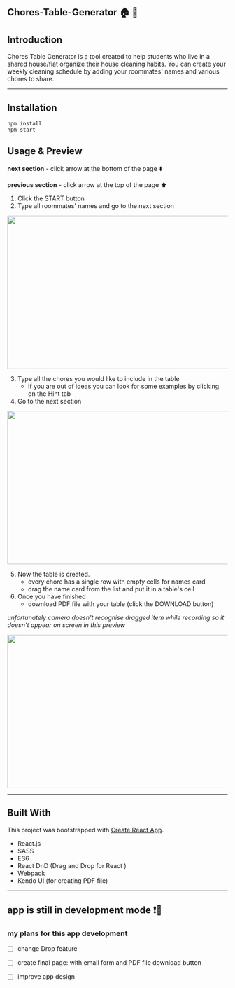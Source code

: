 ## Chores-Table-Generator :house: :memo:

## Introduction

Chores Table Generator is a tool created to help students who live in a shared house/flat organize their house cleaning habits. You can create your weekly cleaning schedule by adding your roommates' names and various chores to share. 

----
## Installation

```
npm install
npm start
```


## Usage & Preview

**next section** - click arrow at the bottom of the page :arrow_down:

**previous section** - click arrow at the top of the page :arrow_up:

1. Click the START button
2. Type all roommates' names and go to the next section

<img src="https://media.giphy.com/media/7E5pt4VIQUelXf7f2W/giphy.gif" data-canonical-src="https://media.giphy.com/media/7E5pt4VIQUelXf7f2W/giphy.gif"  width="550" height="350"  />


3. Type all the chores you would like to include in the table
   + if you are out of ideas you can look for some examples by clicking on the Hint tab
4. Go to the next section 

<img src="https://media.giphy.com/media/TEWnhYk96iVAaGLaeL/giphy.gif" data-canonical-src="https://media.giphy.com/media/TEWnhYk96iVAaGLaeL/giphy.gif" width="550" height="350" />

5. Now the table is created. 
   + every chore has a single row with empty cells for names card
   + drag the name card from the list and put it in a table's cell
6. Once you have finished 
   + download PDF file with your table (click the DOWNLOAD button)
   
_unfortunately camera doesn't recognise dragged item while recording so it doesn't appear on screen in this preview_

<img src="https://thumbs.gfycat.com/PhysicalGroundedCoral-size_restricted.gif" data-canonical-src="https://thumbs.gfycat.com/PhysicalGroundedCoral-size_restricted.gif" width="550" height="350" />


----
## Built With
This project was bootstrapped with [Create React App](https://github.com/facebookincubator/create-react-app).


+ React.js
+ SASS
+ ES6
+ React DnD (Drag and Drop for React
)
+ Webpack
+ Kendo UI (for creating PDF file)
---
## app is still in development mode ❗️:construction:
### my plans for this app development
- [ ] change Drop feature
- [ ] create final page: with email form and PDF file download button
- [ ] improve app design 

